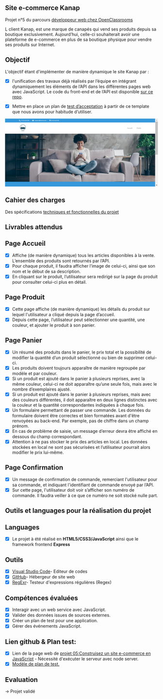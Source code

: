 ## Site e-commerce Kanap 

Projet n°5 du parcours [développeur web chez OpenClassrooms](https://openclassrooms.com/fr/paths185-developpeur-web#path-tabs)

L client Kanap, est une marque de canapés qui vend ses produits depuis sa boutique exclusivement. Aujourd’hui, celle-ci souhaiterait avoir une plateforme de e-commerce en plus de sa boutique physique pour vendre ses produits sur Internet.

## Objectif 
L'objectif étant d'implémenter de manière dynamique le site Kanap par :
- [x] l'unification des travaux déjà réalisés par l’équipe en intégrant dynamiquement les éléments de l’API dans les différentes pages web avec JavaScript. Le code du front-end et de l’API est disponible [sur ce repo](https://github.com/OpenClassrooms-Student-Center/P5-Dev-Web-Kanap).

- [x] Mettre en place un plan de [test d’acceptation](/docs/DW+P5+-+Modele+plan+tests+acceptation%20(3).xlsx) à partir de ce template que nous avons pour habitude d’utiliser.

![desktop ](/docs/maquette.png)

## Cahier des charges
Des spécifications [techniques et fonctionnelles du projet](https://course.oc-static.com/projects/DWJ_FR_P5/DW+P5+-+Specifications+fonctionnelles.pdf)

## Livrables attendus

## Page Accueil

- [x] Affiche (de manière dynamique) tous les articles disponibles à la vente. L’ensemble des produits sont retournés par l’API.
- [x] Pour chaque produit, il faudra afficher l’image de celui-ci, ainsi que son nom et le début de sa description.
- [x] En cliquant sur le produit, l’utilisateur sera redirigé sur la page du produit pour consulter celui-ci plus en détail.

## Page Produit

- [x] Cette page affiche (de manière dynamique) les détails du produit sur lequel l'utilisateur a cliqué depuis la page d’accueil.
- [x] Depuis cette page, l’utilisateur peut sélectionner une quantité, une couleur, et ajouter le produit à son panier.

## Page Panier

- [x] Un résumé des produits dans le panier, le prix total et la possibilité de modifier la quantité d’un produit sélectionné ou bien de supprimer celui-ci.
- [x] Les produits doivent toujours apparaître de manière regroupée par modèle et par couleur.
- [x] Si un produit est ajouté dans le panier à plusieurs reprises, avec la même couleur, celui-ci ne doit apparaître qu’une seule fois, mais avec le nombre d’exemplaires ajusté.
- [x] Si un produit est ajouté dans le panier à plusieurs reprises, mais avec des couleurs différentes, il doit apparaître en deux lignes distinctes avec la couleur et la quantité correspondantes indiquées à chaque fois.
- [x] Un formulaire permettant de passer une commande. Les données du formulaire doivent être correctes et bien formatées avant d'être renvoyées au back-end. Par exemple, pas de chiffre dans un champ prénom.
- [x] En cas de problème de saisie, un message d’erreur devra être affiché en dessous du champ correspondant.
- [x] Attention à ne pas stocker le prix des articles en local. Les données stockées en local ne sont pas sécurisées et l’utilisateur pourrait alors modifier le prix lui-même.

## Page Confirmation

- [x] Un message de confirmation de commande, remerciant l'utilisateur pour sa commande, et indiquant l'identifiant de commande envoyé par l’API.
- [x] Sur cette page, l'utilisateur doit voir s’afficher son numéro de commande. Il faudra veiller à ce que ce numéro ne soit stocké nulle part.

## Outils et languages pour la réalisation du projet

## Languages
- [x] Le projet à été réalisé en **HTML5/CSS3/JavaScript** ainsi que le framework frontend **Express**

## Outils         
- [x] [Visual Studio Code](https://code.visualstudio.com/)- Editeur de codes
- [x] [GitHub](https://github.com/)- Hébergeur de site web 
- [x] [RegExr](https://regexr.com/)- Testeur d'expressions régulières (Regex)

## Compétences évaluées

- [x] Interagir avec un web service avec JavaScript.
- [x] Valider des données issues de sources externes.
- [x] Créer un plan de test pour une application.
- [x] Gérer des événements JavaScript.

## Lien github & Plan test:

- [x] Lien de la page web de [projet 05:Construisez un site e-commerce en JavaScript](https://djaziraoc.github.io/NaitMessaoudDjazira_5_25022022/front/html/index.html) - Nécessité d'exécuter le serveur avec node server.
- [x] [Modèle de plan de test.](/docs/plan_test.xlsx) 

## Evaluation
-> Projet validé

